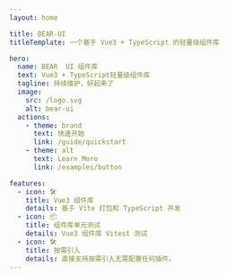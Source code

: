 ```yaml
---
layout: home

title: BEAR-UI
titleTemplate: 一个基于 Vue3 + TypeScript 的轻量级组件库

hero:
  name: BEAR  UI 组件库
  text: Vue3 + TypeScript轻量级组件库
  tagline: 持续维护，好起来了
  image:
    src: /logo.svg
    alt: bear-ui
  actions:
    - theme: brand
      text: 快速开始
      link: /guide/quickstart
    - theme: alt
      text: Learn More
      link: /examples/button

features:
  - icon: 🛠️
    title: Vue3 组件库
    details: 基于 Vite 打包和 TypeScript 开发
  - icon: 📦
    title: 组件库单元测试
    details: Vue3 组件库 Vitest 测试
  - icon: 🛠️
    title: 按需引入
    details: 直接支持按需引入无需配置任何插件。
---
```

